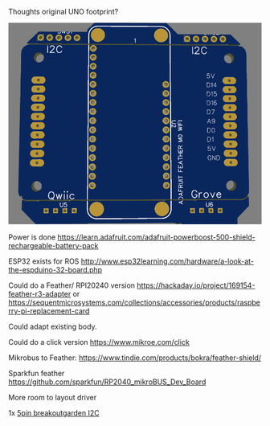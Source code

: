 Thoughts original UNO footprint?

![](https://raw.githubusercontent.com/rosmo-robot/Open-Core-M5stack/main/v3/images/feather.png)

Power is done https://learn.adafruit.com/adafruit-powerboost-500-shield-rechargeable-battery-pack

ESP32 exists for ROS http://www.esp32learning.com/hardware/a-look-at-the-espduino-32-board.php

Could do a Feather/ RPI20240 version https://hackaday.io/project/169154-feather-r3-adapter or https://sequentmicrosystems.com/collections/accessories/products/raspberry-pi-replacement-card

Could adapt existing body.

Could do a click version https://www.mikroe.com/click

Mikrobus to  Feather: https://www.tindie.com/products/bokra/feather-shield/

Sparkfun feather
https://github.com/sparkfun/RP2040_mikroBUS_Dev_Board

More room to layout driver

1x [5pin breakoutgarden I2C](https://shop.pimoroni.com/collections/breakout-garden)

